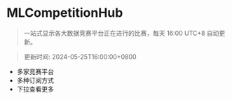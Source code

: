 # MLCompetitionHub

> 一站式显示各大数据竞赛平台正在进行的比赛，每天 16:00 UTC+8 自动更新。
  
> 更新时间: 2024-05-25T16:00:00+0800 

* 多家竞赛平台
* 多种订阅方式
* 下拉查看更多